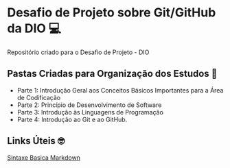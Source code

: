 # Desafio de Projeto sobre Git/GitHub da DIO :computer:
Repositório criado para o Desafio de Projeto - DIO

## Pastas Criadas para Organização dos Estudos :book:

* Parte 1: Introdução Geral aos Conceitos Básicos Importantes para a Área de Codificação
* Parte 2: Princípio de Desenvolvimento de Software
* Parte 3: Introdução às Linguagens de Programação 
* Parte 4: Introdução ao Git e ao GitHub.



## Links Úteis :nerd_face:

[Sintaxe Basica Markdown](https://www.markdownguide.org/basic-syntax/)

